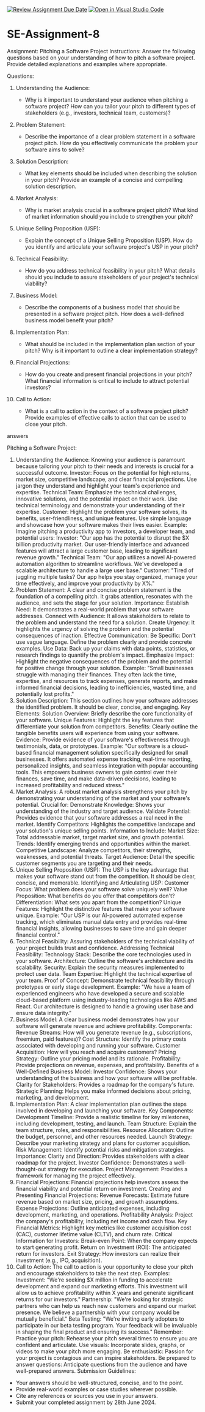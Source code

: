 [![Review Assignment Due Date](https://classroom.github.com/assets/deadline-readme-button-22041afd0340ce965d47ae6ef1cefeee28c7c493a6346c4f15d667ab976d596c.svg)](https://classroom.github.com/a/4bgukiqw)
[![Open in Visual Studio Code](https://classroom.github.com/assets/open-in-vscode-2e0aaae1b6195c2367325f4f02e2d04e9abb55f0b24a779b69b11b9e10269abc.svg)](https://classroom.github.com/online_ide?assignment_repo_id=15351131&assignment_repo_type=AssignmentRepo)
# SE-Assignment-8
 Assignment: Pitching a Software Project
 Instructions:
Answer the following questions based on your understanding of how to pitch a software project. Provide detailed explanations and examples where appropriate.

 Questions:

1. Understanding the Audience:
   - Why is it important to understand your audience when pitching a software project? How can you tailor your pitch to different types of stakeholders (e.g., investors, technical team, customers)?

2. Problem Statement:
   - Describe the importance of a clear problem statement in a software project pitch. How do you effectively communicate the problem your software aims to solve?

3. Solution Description:
   - What key elements should be included when describing the solution in your pitch? Provide an example of a concise and compelling solution description.

4. Market Analysis:
   - Why is market analysis crucial in a software project pitch? What kind of market information should you include to strengthen your pitch?

5. Unique Selling Proposition (USP):
   - Explain the concept of a Unique Selling Proposition (USP). How do you identify and articulate your software project's USP in your pitch?

6. Technical Feasibility:
   - How do you address technical feasibility in your pitch? What details should you include to assure stakeholders of your project's technical viability?

7. Business Model:
   - Describe the components of a business model that should be presented in a software project pitch. How does a well-defined business model benefit your pitch?

8. Implementation Plan:
   - What should be included in the implementation plan section of your pitch? Why is it important to outline a clear implementation strategy?

9. Financial Projections:
   - How do you create and present financial projections in your pitch? What financial information is critical to include to attract potential investors?

10. Call to Action:
    - What is a call to action in the context of a software project pitch? Provide examples of effective calls to action that can be used to close your pitch.

answers

Pitching a Software Project:
1. Understanding the Audience:
Knowing your audience is paramount because tailoring your pitch to their needs and interests is crucial for a successful outcome.
Investor: Focus on the potential for high returns, market size, competitive landscape, and clear financial projections. Use jargon they understand and highlight your team's experience and expertise.
Technical Team: Emphasize the technical challenges, innovative solutions, and the potential impact on their work. Use technical terminology and demonstrate your understanding of their expertise.
Customer: Highlight the problem your software solves, its benefits, user-friendliness, and unique features. Use simple language and showcase how your software makes their lives easier.
Example: Imagine pitching a productivity app to investors, a developer team, and potential users:
Investor: "Our app has the potential to disrupt the $X billion productivity market. Our user-friendly interface and advanced features will attract a large customer base, leading to significant revenue growth."
Technical Team: "Our app utilizes a novel AI-powered automation algorithm to streamline workflows. We've developed a scalable architecture to handle a large user base."
Customer: "Tired of juggling multiple tasks? Our app helps you stay organized, manage your time effectively, and improve your productivity by X%."
2. Problem Statement:
A clear and concise problem statement is the foundation of a compelling pitch. It grabs attention, resonates with the audience, and sets the stage for your solution.
Importance:
Establish Need: It demonstrates a real-world problem that your software addresses.
Connect with Audience: It allows stakeholders to relate to the problem and understand the need for a solution.
Create Urgency: It highlights the urgency of solving the problem and the potential consequences of inaction.
Effective Communication:
Be Specific: Don't use vague language. Define the problem clearly and provide concrete examples.
Use Data: Back up your claims with data points, statistics, or research findings to quantify the problem's impact.
Emphasize Impact: Highlight the negative consequences of the problem and the potential for positive change through your solution.
Example:
"Small businesses struggle with managing their finances. They often lack the time, expertise, and resources to track expenses, generate reports, and make informed financial decisions, leading to inefficiencies, wasted time, and potentially lost profits."
3. Solution Description:
This section outlines how your software addresses the identified problem. It should be clear, concise, and engaging.
Key Elements:
Solution Overview: Briefly describe the core functionality of your software.
Unique Features: Highlight the key features that differentiate your solution from competitors.
Benefits: Clearly outline the tangible benefits users will experience from using your software.
Evidence: Provide evidence of your software's effectiveness through testimonials, data, or prototypes.
Example:
"Our software is a cloud-based financial management solution specifically designed for small businesses. It offers automated expense tracking, real-time reporting, personalized insights, and seamless integration with popular accounting tools. This empowers business owners to gain control over their finances, save time, and make data-driven decisions, leading to increased profitability and reduced stress."
4. Market Analysis:
A robust market analysis strengthens your pitch by demonstrating your understanding of the market and your software's potential.
Crucial for:
Demonstrate Knowledge: Shows your understanding of the industry and target audience.
Validate Potential: Provides evidence that your software addresses a real need in the market.
Identify Competitors: Highlights the competitive landscape and your solution's unique selling points.
Information to Include:
Market Size: Total addressable market, target market size, and growth potential.
Trends: Identify emerging trends and opportunities within the market.
Competitive Landscape: Analyze competitors, their strengths, weaknesses, and potential threats.
Target Audience: Detail the specific customer segments you are targeting and their needs.
5. Unique Selling Proposition (USP):
The USP is the key advantage that makes your software stand out from the competition. It should be clear, concise, and memorable.
Identifying and Articulating USP:
Customer Focus: What problem does your software solve uniquely well?
Value Proposition: What benefits do you offer that competitors don't?
Differentiation: What sets you apart from the competition?
Unique Features: Highlight the distinctive features that make your software unique.
Example:
"Our USP is our AI-powered automated expense tracking, which eliminates manual data entry and provides real-time financial insights, allowing businesses to save time and gain deeper financial control."
6. Technical Feasibility:
Assuring stakeholders of the technical viability of your project builds trust and confidence.
Addressing Technical Feasibility:
Technology Stack: Describe the core technologies used in your software.
Architecture: Outline the software's architecture and its scalability.
Security: Explain the security measures implemented to protect user data.
Team Expertise: Highlight the technical expertise of your team.
Proof of Concept: Demonstrate technical feasibility through prototypes or early stage development.
Example:
"We have a team of experienced engineers who have developed a secure and scalable cloud-based platform using industry-leading technologies like AWS and React. Our architecture is designed to handle a growing user base and ensure data integrity."
7. Business Model:
A clear business model demonstrates how your software will generate revenue and achieve profitability.
Components:
Revenue Streams: How will you generate revenue (e.g., subscriptions, freemium, paid features)?
Cost Structure: Identify the primary costs associated with developing and running your software.
Customer Acquisition: How will you reach and acquire customers?
Pricing Strategy: Outline your pricing model and its rationale.
Profitability: Provide projections on revenue, expenses, and profitability.
Benefits of a Well-Defined Business Model:
Investor Confidence: Shows your understanding of the business and how your software will be profitable.
Clarity for Stakeholders: Provides a roadmap for the company's future.
Strategic Planning: Helps you make informed decisions about pricing, marketing, and development.
8. Implementation Plan:
A clear implementation plan outlines the steps involved in developing and launching your software.
Key Components:
Development Timeline: Provide a realistic timeline for key milestones, including development, testing, and launch.
Team Structure: Explain the team structure, roles, and responsibilities.
Resource Allocation: Outline the budget, personnel, and other resources needed.
Launch Strategy: Describe your marketing strategy and plans for customer acquisition.
Risk Management: Identify potential risks and mitigation strategies.
Importance:
Clarity and Direction: Provides stakeholders with a clear roadmap for the project.
Investor Confidence: Demonstrates a well-thought-out strategy for execution.
Project Management: Provides a framework for managing the project effectively.
9. Financial Projections:
Financial projections help investors assess the financial viability and potential return on investment.
Creating and Presenting Financial Projections:
Revenue Forecasts: Estimate future revenue based on market size, pricing, and growth assumptions.
Expense Projections: Outline anticipated expenses, including development, marketing, and operations.
Profitability Analysis: Project the company's profitability, including net income and cash flow.
Key Financial Metrics: Highlight key metrics like customer acquisition cost (CAC), customer lifetime value (CLTV), and churn rate.
Critical Information for Investors:
Break-even Point: When the company expects to start generating profit.
Return on Investment (ROI): The anticipated return for investors.
Exit Strategy: How investors can realize their investment (e.g., IPO, acquisition).
10. Call to Action:
The call to action is your opportunity to close your pitch and encourage stakeholders to take the next step.
Examples:
Investment: "We're seeking $X million in funding to accelerate development and expand our marketing efforts. This investment will allow us to achieve profitability within X years and generate significant returns for our investors."
Partnership: "We're looking for strategic partners who can help us reach new customers and expand our market presence. We believe a partnership with your company would be mutually beneficial."
Beta Testing: "We're inviting early adopters to participate in our beta testing program. Your feedback will be invaluable in shaping the final product and ensuring its success."
Remember:
Practice your pitch: Rehearse your pitch several times to ensure you are confident and articulate.
Use visuals: Incorporate slides, graphs, or videos to make your pitch more engaging.
Be enthusiastic: Passion for your project is contagious and can inspire stakeholders.
Be prepared to answer questions: Anticipate questions from the audience and have well-prepared answers.
 Submission Guidelines:
- Your answers should be well-structured, concise, and to the point.
- Provide real-world examples or case studies wherever possible.
- Cite any references or sources you use in your answers.
- Submit your completed assignment by 28th June 2024.


